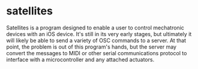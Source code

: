 satellites
==========
Satellites is a program designed to enable a user to control mechatronic devices with an iOS device. It's still in its very early stages, but ultimately it will likely be able to send a variety of OSC commands to a server. At that point, the problem is out of this program's hands, but the server may convert the messages to MIDI or other serial communications protocol to interface with a microcontroller and any attached actuators.
